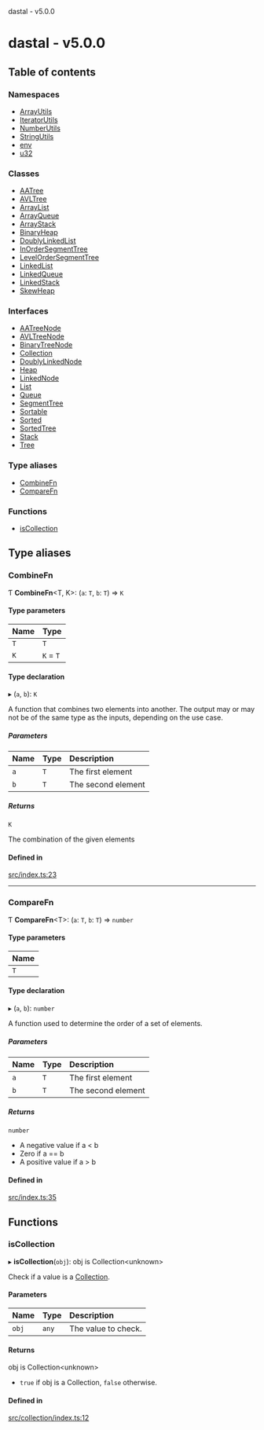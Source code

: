 dastal - v5.0.0

# dastal - v5.0.0

## Table of contents

### Namespaces

- [ArrayUtils](modules/arrayutils.md)
- [IteratorUtils](modules/iteratorutils.md)
- [NumberUtils](modules/numberutils.md)
- [StringUtils](modules/stringutils.md)
- [env](modules/env.md)
- [u32](modules/u32.md)

### Classes

- [AATree](classes/aatree.md)
- [AVLTree](classes/avltree.md)
- [ArrayList](classes/arraylist.md)
- [ArrayQueue](classes/arrayqueue.md)
- [ArrayStack](classes/arraystack.md)
- [BinaryHeap](classes/binaryheap.md)
- [DoublyLinkedList](classes/doublylinkedlist.md)
- [InOrderSegmentTree](classes/inordersegmenttree.md)
- [LevelOrderSegmentTree](classes/levelordersegmenttree.md)
- [LinkedList](classes/linkedlist.md)
- [LinkedQueue](classes/linkedqueue.md)
- [LinkedStack](classes/linkedstack.md)
- [SkewHeap](classes/skewheap.md)

### Interfaces

- [AATreeNode](interfaces/aatreenode.md)
- [AVLTreeNode](interfaces/avltreenode.md)
- [BinaryTreeNode](interfaces/binarytreenode.md)
- [Collection](interfaces/collection.md)
- [DoublyLinkedNode](interfaces/doublylinkednode.md)
- [Heap](interfaces/heap.md)
- [LinkedNode](interfaces/linkednode.md)
- [List](interfaces/list.md)
- [Queue](interfaces/queue.md)
- [SegmentTree](interfaces/segmenttree.md)
- [Sortable](interfaces/sortable.md)
- [Sorted](interfaces/sorted.md)
- [SortedTree](interfaces/sortedtree.md)
- [Stack](interfaces/stack.md)
- [Tree](interfaces/tree.md)

### Type aliases

- [CombineFn](README.md#combinefn)
- [CompareFn](README.md#comparefn)

### Functions

- [isCollection](README.md#iscollection)

## Type aliases

### CombineFn

Ƭ **CombineFn**<T, K\>: (`a`: `T`, `b`: `T`) => `K`

#### Type parameters

| Name | Type |
| :------ | :------ |
| `T` | `T` |
| `K` | `K` = `T` |

#### Type declaration

▸ (`a`, `b`): `K`

A function that combines two elements into another.
The output may or may not be of the same type as
the inputs, depending on the use case.

##### Parameters

| Name | Type | Description |
| :------ | :------ | :------ |
| `a` | `T` | The first element |
| `b` | `T` | The second element |

##### Returns

`K`

The combination of the given elements

#### Defined in

[src/index.ts:23](https://github.com/havelessbemore/dastal/blob/02d2e5c/src/index.ts#L23)

___

### CompareFn

Ƭ **CompareFn**<T\>: (`a`: `T`, `b`: `T`) => `number`

#### Type parameters

| Name |
| :------ |
| `T` |

#### Type declaration

▸ (`a`, `b`): `number`

A function used to determine the order of a set of elements.

##### Parameters

| Name | Type | Description |
| :------ | :------ | :------ |
| `a` | `T` | The first element |
| `b` | `T` | The second element |

##### Returns

`number`

- A negative value if a < b
- Zero if a == b
- A positive value if a > b

#### Defined in

[src/index.ts:35](https://github.com/havelessbemore/dastal/blob/02d2e5c/src/index.ts#L35)

## Functions

### isCollection

▸ **isCollection**(`obj`): obj is Collection<unknown\>

Check if a value is a [Collection](interfaces/collection.md).

#### Parameters

| Name | Type | Description |
| :------ | :------ | :------ |
| `obj` | `any` | The value to check. |

#### Returns

obj is Collection<unknown\>

- `true` if obj is a Collection, `false` otherwise.

#### Defined in

[src/collection/index.ts:12](https://github.com/havelessbemore/dastal/blob/02d2e5c/src/collection/index.ts#L12)
